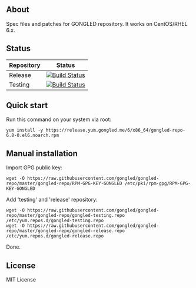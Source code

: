 ## About

Spec files and patches for GONGLED repository. It works on CentOS/RHEL 6.x.

## Status

| Repository | Status |
|------------|--------|
| Release | [![Build Status](https://jenkins.gongled.me/buildStatus/icon?job=gongled-repo%20(stable))](https://jenkins.gongled.me/job/gongled-repo%20(stable)/) | 
| Testing | [![Build Status](https://jenkins.gongled.me/buildStatus/icon?job=gongled-repo%20(unstable))](https://jenkins.gongled.me/job/gongled-repo%20(unstable)) | 

## Quick start

Run this command on your system via root:

```
yum install -y https://release.yum.gongled.me/6/x86_64/gongled-repo-6.8-0.el6.noarch.rpm
```

## Manual installation

Import GPG public key:
```
wget -O https://raw.githubusercontent.com/gongled/gongled-repo/master/gongled-repo/RPM-GPG-KEY-GONGLED /etc/pki/rpm-gpg/RPM-GPG-KEY-GONGLED
```
Add 'testing' and 'release' repository:
```
wget -O https://raw.githubusercontent.com/gongled/gongled-repo/master/gongled-repo/gongled-testing.repo /etc/yum.repos.d/gongled-testing.repo
wget -O https://raw.githubusercontent.com/gongled/gongled-repo/master/gongled-repo/gongled-release.repo /etc/yum.repos.d/gongled-release.repo
```
Done.

## License

MIT License

